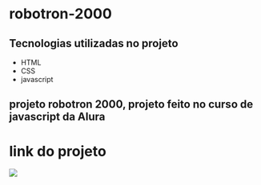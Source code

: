 # robotron-2000
## Tecnologias utilizadas no projeto
* HTML
* CSS
* javascript
## projeto robotron 2000, projeto feito no curso de javascript da Alura
# link do projeto
   <a href="https://anna-hub19.github.io/robotrom/" target="_blank"><img src="https://img.shields.io/badge/-robotron_2000-purple?style=for-the-badge&logo=aluraplayo&logoColor=white"></a>
